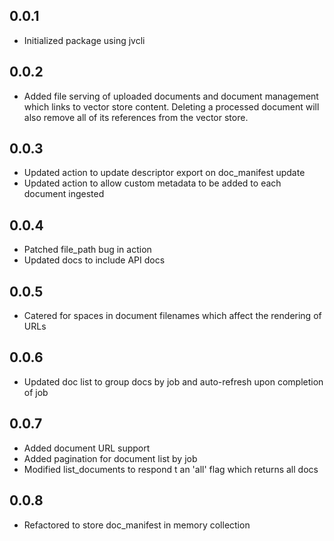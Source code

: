 ## 0.0.1
- Initialized package using jvcli

## 0.0.2
- Added file serving of uploaded documents and document management which links to vector store content. Deleting a processed document will also remove all of its references from the vector store.

## 0.0.3
- Updated action to update descriptor export on doc_manifest update
- Updated action to allow custom metadata to be added to each document ingested

## 0.0.4
- Patched file_path bug in action
- Updated docs to include API docs

## 0.0.5
- Catered for spaces in document filenames which affect the rendering of URLs

## 0.0.6
- Updated doc list to group docs by job and auto-refresh upon completion of job

## 0.0.7
- Added document URL support
- Added pagination for document list by job
- Modified list_documents to respond t an 'all' flag which returns all docs

## 0.0.8
- Refactored to store doc_manifest in memory collection
